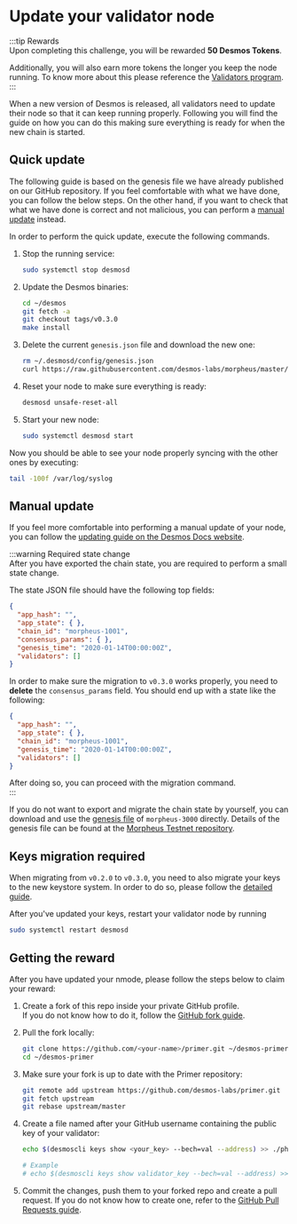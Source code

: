 # Update your validator node
:::tip Rewards  
Upon completing this challenge, you will be rewarded **50 Desmos Tokens**. 
  
Additionally, you will also earn more tokens the longer you keep the node running. To know more about this please reference the [Validators program](../validators-program.md).   
:::

When a new version of Desmos is released, all validators need to update their node so that it can keep running properly. Following you will find the guide on how you can do this making sure everything is ready for when the new chain is started. 

## Quick update
The following guide is based on the genesis file we have already published on our GitHub repository. If you feel comfortable with what we have done, you can follow the below steps. On the other hand, if you want to check that what we have done is correct and not malicious, you can perform a [manual update](#manual-update) instead. 

In order to perform the quick update, execute the following commands. 

1. Stop the running service:   
   ```bash
   sudo systemctl stop desmosd
   ```
   
2. Update the Desmos binaries:  
   ```bash
   cd ~/desmos
   git fetch -a 
   git checkout tags/v0.3.0
   make install
   ```
   
3. Delete the current `genesis.json` file and download the new one:  
   ```bash
   rm ~/.desmosd/config/genesis.json
   curl https://raw.githubusercontent.com/desmos-labs/morpheus/master/genesis.json > ~/.desmosd/config/genesis.json
   ```
   
4. Reset your node to make sure everything is ready:  
   ```bash
   desmosd unsafe-reset-all
   ``` 
   
5. Start your new node:  
   ```bash
   sudo systemctl desmosd start
   ```
   
Now you should be able to see your node properly syncing with the other ones by executing: 

```bash
tail -100f /var/log/syslog
```

## Manual update
If you feel more comfortable into performing a manual update of your node, you can follow the [updating guide on the Desmos Docs website](https://docs.desmos.network/validators/update.html).

:::warning Required state change  
After you have exported the chain state, you are required to perform a small state change.  

The state JSON file should have the following top fields: 

```json
{
  "app_hash": "",
  "app_state": { },
  "chain_id": "morpheus-1001",
  "consensus_params": { },
  "genesis_time": "2020-01-14T00:00:00Z",
  "validators": []
}
```

In order to make sure the migration to `v0.3.0` works properly, you need to **delete** the `consensus_params` field. You should end up with a state like the following: 

```json
{
  "app_hash": "",
  "app_state": { },
  "chain_id": "morpheus-1001",
  "genesis_time": "2020-01-14T00:00:00Z",
  "validators": []
}
```

After doing so, you can proceed with the migration command.  
::: 

If you do not want to export and migrate the chain state by yourself, you can download and use the [genesis file](https://raw.githubusercontent.com/desmos-labs/morpheus/master/genesis.json) of `morpheus-3000` directly. Details of the genesis file can be found at the [Morpheus Testnet repository](https://github.com/desmos-labs/morpheus).

## Keys migration required
When migrating from `v0.2.0` to `v0.3.0`, you need to also migrate your keys to the new keystore system. In order to do so, please follow the [detailed guide](https://docs.desmos.network/migrations/v0.3.0.html#users).

After you've updated your keys, restart your validator node by running 

```bash
sudo systemctl restart desmosd
```

## Getting the reward 
After you have updated your nmode, please follow the steps below to claim your reward: 

1. Create a fork of this repo inside your private GitHub profile.  
   If you do not know how to do it, follow the [GitHub fork guide](https://help.github.com/en/github/getting-started-with-github/fork-a-repo).

2. Pull the fork locally:  
   ```bash
   git clone https://github.com/<your-name>/primer.git ~/desmos-primer
   cd ~/desmos-primer
   ```
   
3. Make sure your fork is up to date with the Primer repository:  
   ```bash
   git remote add upstream https://github.com/desmos-labs/primer.git
   git fetch upstream
   git rebase upstream/master
   ```

4. Create a file named after your GitHub username containing the public key of your validator:  
   ```bash
   echo $(desmoscli keys show <your_key> --bech=val --address) >> ./phase-3/challenges/updates/<your-github-name>
   
   # Example
   # echo $(desmoscli keys show validator_key --bech=val --address) >> ./phase-3/challenges/updates/RiccardoM
   ```

5. Commit the changes, push them to your forked repo and create a pull request. If you do not know how to create one, refer to the [GitHub Pull Requests guide](https://help.github.com/en/github/collaborating-with-issues-and-pull-requests/creating-a-pull-request).
